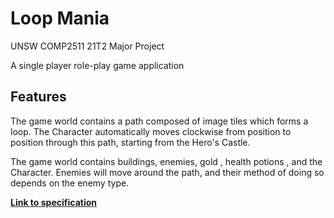 # Loop Mania
UNSW COMP2511 21T2 Major Project

A single player role-play game application

## Features

The game world contains a path composed of image tiles which forms a loop. The Character automatically moves clockwise from position to position through this path, starting from the Hero's Castle.

The game world contains buildings, enemies, gold , health potions , and the Character. Enemies will move around the path, and their method of doing so depends on the enemy type.

[**Link to specification**](https://gitlab.cse.unsw.edu.au/COMP2511/21T2/project-specification)
